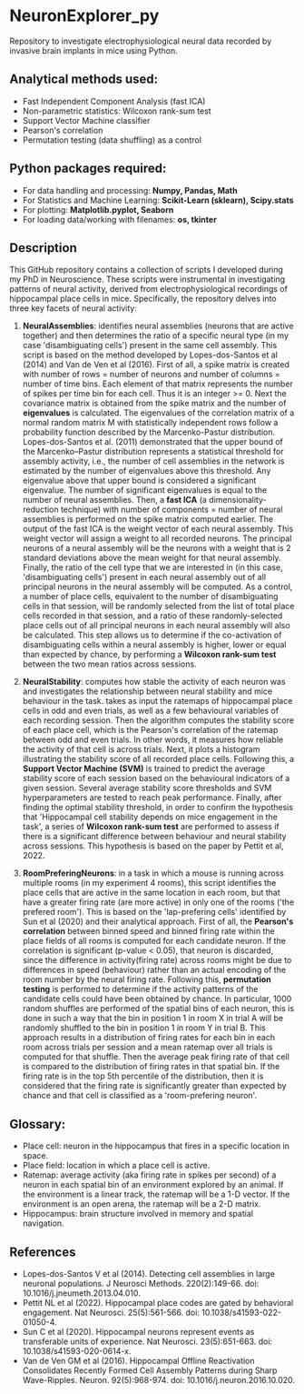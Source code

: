 # NeuronExplorer_py
Repository to investigate electrophysiological neural data recorded by invasive brain implants in mice using Python. 

## Analytical methods used: 

- Fast Independent Component Analysis (fast ICA)
- Non-parametric statistics: Wilcoxon rank-sum test
- Support Vector Machine classifier
- Pearson's correlation
- Permutation testing (data shuffling) as a control

## Python packages required: 

- For data handling and processing: **Numpy, Pandas, Math**
- For Statistics and Machine Learning: **Scikit-Learn (sklearn), Scipy.stats**
- For plotting: **Matplotlib.pyplot, Seaborn**
- For loading data/working with filenames: **os, tkinter**
  
## Description 
This GitHub repository contains a collection of scripts I developed during my PhD in Neuroscience. These scripts were instrumental in investigating patterns of neural activity, derived from electrophysiological recordings of hippocampal place cells in mice. Specifically, the repository delves into three key facets of neural activity:

1. **NeuralAssemblies**: identifies neural assemblies (neurons that are active together) and then determines the ratio of a specific neural type (in my case 'disambiguating cells') present in the same cell assembly. This script is based on the method developed by Lopes-dos-Santos et al (2014) and Van de Ven et al (2016). First of all, a spike matrix is created with number of rows = number of neurons and number of columns = number of time bins. Each element of that matrix represents the number of spikes per time bin for each cell. Thus it is an integer >= 0. Next the covariance matrix is obtained from the spike matrix and the number of **eigenvalues** is calculated. The eigenvalues of the correlation matrix of a normal random matrix M with statistically independent rows follow a probability function described by the Marcenko-Pastur distribution. Lopes-dos-Santos et al. (2011) demonstrated that the upper bound of the Marcenko–Pastur distribution represents a statistical threshold for assembly activity, i.e., the number of cell assemblies in the network is estimated by the number of eigenvalues above this threshold. Any eigenvalue above that upper bound is considered a significant eigenvalue. The number of significant eigenvalues is equal to the number of neural assemblies. Then, a **fast ICA** (a dimensionality-reduction technique) with number of components = number of neural assemblies is performed on the spike matrix computed earlier. The output of the fast ICA is the weight vector of each neural assembly. This weight vector will assign a weight to all recorded neurons. The principal neurons of a neural assembly will be the neurons with a weight that is 2 standard deviations above the mean weight for that neural assembly. Finally, the ratio of the cell type that we are interested in (in this case, 'disambiguating cells') present in each neural assembly out of all principal neurons in the neural assembly will be computed. As a control, a number of place cells, equivalent to the number of disambiguating cells in that session, will be randomly selected from the list of total place cells recorded in that session, and a ratio of these randomly-selected place cells out of all principal neurons in each neural assembly will also be calculated. This step allows us to determine if the co-activation of disambiguating cells within a neural assembly is higher, lower or equal than expected by chance, by performing a **Wilcoxon rank-sum test** between the two mean ratios across sessions. 
   
4. **NeuralStability**: computes how stable the activity of each neuron was and investigates the relationship between neural stability and mice behaviour in the task. takes as input the ratemaps of hippocampal place cells in odd and even trials, as well as a few behavioural variables of each recording session. Then the algorithm computes the stability score of each place cell, which is the Pearson's correlation of the ratemap between odd and even trials. In other words, it measures how reliable the activity of that cell is across trials. Next, it plots a histogram illustrating the stability score of all recorded place cells. Following this, a **Support Vector Machine (SVM)** is trained to predict the average stability score of each session based on the behavioural indicators of a given session. Several average stability score thresholds and SVM hyperparameters are tested to reach peak performance. Finally, after finding the optimal stability threshold, in order to confirm the hypothesis that 'Hippocampal cell stability depends on mice engagement in the task', a series of **Wilcoxon rank-sum test** are performed to assess if there is a significant difference between behaviour and neural stability across sessions. This hypothesis is based on the paper by Pettit et al, 2022. 

5. **RoomPreferingNeurons**: in a task in which a mouse is running across multiple rooms (in my experiment 4 rooms), this script identifies the place cells that are active in the same location in each room, but that have a greater firing rate (are more active) in only one of the rooms ('the prefered room'). This is based on the 'lap-prefering cells' identified by Sun et al (2020) and their analytical approach. First of all, the **Pearson's correlation** between binned speed and binned firing rate within the place fields of all rooms is computed for each candidate neuron. If the correlation is significant (p-value < 0.05), that neuron is discarded, since the difference in activity(firing rate) across rooms might be due to differences in speed (behaviour) rather than an actual encoding of the room number by the neural firing rate. Following this, **permutation testing** is performed to determine if the activity patterns of the candidate cells could have been obtained by chance. In particular, 1000 random shuffles are performed of the spatial bins of each neuron, this is done in such a way that the bin in position 1 in room X in trial A will be randomly shuffled to the bin in position 1 in room Y in trial B. This approach results in a distribution of firing rates for each bin in each room across trials per session and a mean ratemap over all trials is computed for that shuffle. Then the average peak firing rate of that cell is compared to the distribution of firing rates in that spatial bin. If the firing rate is in the top 5th percentile of the distribution, then it is considered that the firing rate is significantly greater than expected by chance and that cell is classified as a 'room-prefering neuron'. 
  
## Glossary: 

- Place cell: neuron in the hippocampus that fires in a specific location in space.
- Place field: location in which a place cell is active. 
- Ratemap: average activity (aka firing rate in spikes per second) of a neuron in each spatial bin of an environment explored by an animal. If the environment is a linear track, the ratemap will be a 1-D vector. If the environment is an open arena, the ratemap will be a 2-D matrix.
- Hippocampus: brain structure involved in memory and spatial navigation. 
  
## References

- Lopes-dos-Santos V et al (2014). Detecting cell assemblies in large neuronal populations. J Neurosci Methods. 220(2):149-66. doi: 10.1016/j.jneumeth.2013.04.010. 
- Pettit NL et al (2022). Hippocampal place codes are gated by behavioral engagement. Nat Neurosci. 25(5):561-566. doi: 10.1038/s41593-022-01050-4.
- Sun C et al (2020). Hippocampal neurons represent events as transferable units of experience. Nat Neurosci. 23(5):651-663. doi: 10.1038/s41593-020-0614-x.
- Van de Ven GM et al (2016). Hippocampal Offline Reactivation Consolidates Recently Formed Cell Assembly Patterns during Sharp Wave-Ripples. Neuron. 92(5):968-974. doi: 10.1016/j.neuron.2016.10.020.

